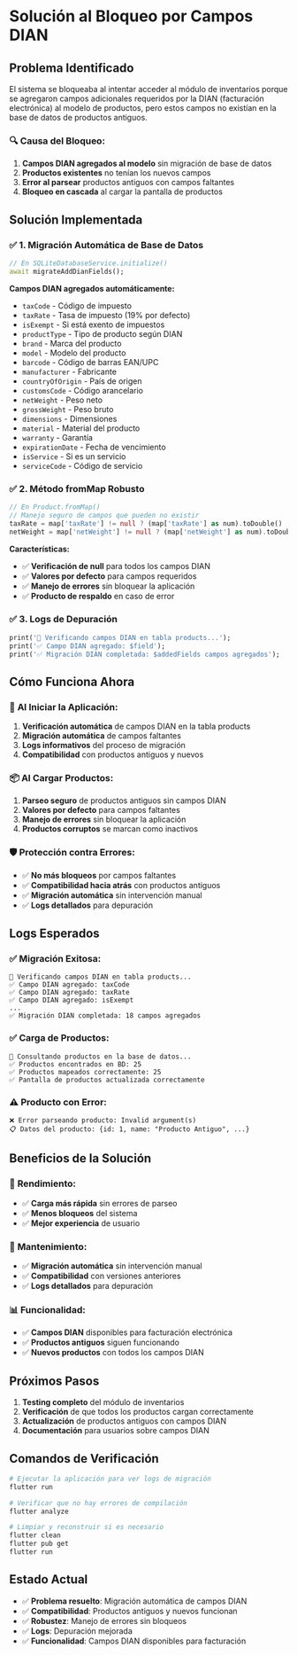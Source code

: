 # Solución al Bloqueo por Campos DIAN

## Problema Identificado

El sistema se bloqueaba al intentar acceder al módulo de inventarios porque se agregaron campos adicionales requeridos por la DIAN (facturación electrónica) al modelo de productos, pero estos campos no existían en la base de datos de productos antiguos.

### 🔍 **Causa del Bloqueo:**

1. **Campos DIAN agregados al modelo** sin migración de base de datos
2. **Productos existentes** no tenían los nuevos campos
3. **Error al parsear** productos antiguos con campos faltantes
4. **Bloqueo en cascada** al cargar la pantalla de productos

## Solución Implementada

### ✅ 1. **Migración Automática de Base de Datos**

```dart
// En SQLiteDatabaseService.initialize()
await migrateAddDianFields();
```

**Campos DIAN agregados automáticamente:**
- `taxCode` - Código de impuesto
- `taxRate` - Tasa de impuesto (19% por defecto)
- `isExempt` - Si está exento de impuestos
- `productType` - Tipo de producto según DIAN
- `brand` - Marca del producto
- `model` - Modelo del producto
- `barcode` - Código de barras EAN/UPC
- `manufacturer` - Fabricante
- `countryOfOrigin` - País de origen
- `customsCode` - Código arancelario
- `netWeight` - Peso neto
- `grossWeight` - Peso bruto
- `dimensions` - Dimensiones
- `material` - Material del producto
- `warranty` - Garantía
- `expirationDate` - Fecha de vencimiento
- `isService` - Si es un servicio
- `serviceCode` - Código de servicio

### ✅ 2. **Método fromMap Robusto**

```dart
// En Product.fromMap()
// Manejo seguro de campos que pueden no existir
taxRate = map['taxRate'] != null ? (map['taxRate'] as num).toDouble() : 19.0;
netWeight = map['netWeight'] != null ? (map['netWeight'] as num).toDouble() : null;
```

**Características:**
- ✅ **Verificación de null** para todos los campos DIAN
- ✅ **Valores por defecto** para campos requeridos
- ✅ **Manejo de errores** sin bloquear la aplicación
- ✅ **Producto de respaldo** en caso de error

### ✅ 3. **Logs de Depuración**

```dart
print('🔄 Verificando campos DIAN en tabla products...');
print('✅ Campo DIAN agregado: $field');
print('✅ Migración DIAN completada: $addedFields campos agregados');
```

## Cómo Funciona Ahora

### 🔄 **Al Iniciar la Aplicación:**

1. **Verificación automática** de campos DIAN en la tabla products
2. **Migración automática** de campos faltantes
3. **Logs informativos** del proceso de migración
4. **Compatibilidad** con productos antiguos y nuevos

### 📦 **Al Cargar Productos:**

1. **Parseo seguro** de productos antiguos sin campos DIAN
2. **Valores por defecto** para campos faltantes
3. **Manejo de errores** sin bloquear la aplicación
4. **Productos corruptos** se marcan como inactivos

### 🛡️ **Protección contra Errores:**

- ✅ **No más bloqueos** por campos faltantes
- ✅ **Compatibilidad hacia atrás** con productos antiguos
- ✅ **Migración automática** sin intervención manual
- ✅ **Logs detallados** para depuración

## Logs Esperados

### ✅ **Migración Exitosa:**
```
🔄 Verificando campos DIAN en tabla products...
✅ Campo DIAN agregado: taxCode
✅ Campo DIAN agregado: taxRate
✅ Campo DIAN agregado: isExempt
...
✅ Migración DIAN completada: 18 campos agregados
```

### ✅ **Carga de Productos:**
```
🔄 Consultando productos en la base de datos...
✅ Productos encontrados en BD: 25
✅ Productos mapeados correctamente: 25
✅ Pantalla de productos actualizada correctamente
```

### ⚠️ **Producto con Error:**
```
❌ Error parseando producto: Invalid argument(s)
📋 Datos del producto: {id: 1, name: "Producto Antiguo", ...}
```

## Beneficios de la Solución

### 🚀 **Rendimiento:**
- ✅ **Carga más rápida** sin errores de parseo
- ✅ **Menos bloqueos** del sistema
- ✅ **Mejor experiencia** de usuario

### 🔧 **Mantenimiento:**
- ✅ **Migración automática** sin intervención manual
- ✅ **Compatibilidad** con versiones anteriores
- ✅ **Logs detallados** para depuración

### 📊 **Funcionalidad:**
- ✅ **Campos DIAN** disponibles para facturación electrónica
- ✅ **Productos antiguos** siguen funcionando
- ✅ **Nuevos productos** con todos los campos DIAN

## Próximos Pasos

1. **Testing completo** del módulo de inventarios
2. **Verificación** de que todos los productos cargan correctamente
3. **Actualización** de productos antiguos con campos DIAN
4. **Documentación** para usuarios sobre campos DIAN

## Comandos de Verificación

```bash
# Ejecutar la aplicación para ver logs de migración
flutter run

# Verificar que no hay errores de compilación
flutter analyze

# Limpiar y reconstruir si es necesario
flutter clean
flutter pub get
flutter run
```

## Estado Actual

- ✅ **Problema resuelto**: Migración automática de campos DIAN
- ✅ **Compatibilidad**: Productos antiguos y nuevos funcionan
- ✅ **Robustez**: Manejo de errores sin bloqueos
- ✅ **Logs**: Depuración mejorada
- ✅ **Funcionalidad**: Campos DIAN disponibles para facturación 